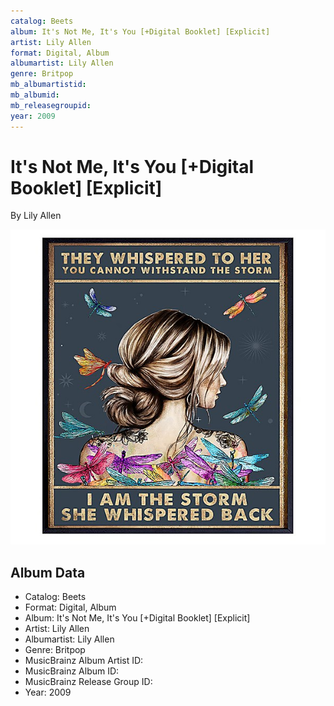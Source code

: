 ```yaml
---
catalog: Beets
album: It's Not Me, It's You [+Digital Booklet] [Explicit]
artist: Lily Allen
format: Digital, Album
albumartist: Lily Allen
genre: Britpop
mb_albumartistid: 
mb_albumid: 
mb_releasegroupid: 
year: 2009
---
```


# It's Not Me, It's You [+Digital Booklet] [Explicit]

By Lily Allen

![](../../assets/beetscovers/Lily_Allen-Its_Not_Me__Its_You_[+Digital_Booklet]_[Explicit].jpg)

## Album Data

- Catalog: Beets
- Format: Digital, Album
- Album: It's Not Me, It's You [+Digital Booklet] [Explicit]
- Artist: Lily Allen
- Albumartist: Lily Allen
- Genre: Britpop
- MusicBrainz Album Artist ID: 
- MusicBrainz Album ID: 
- MusicBrainz Release Group ID: 
- Year: 2009

